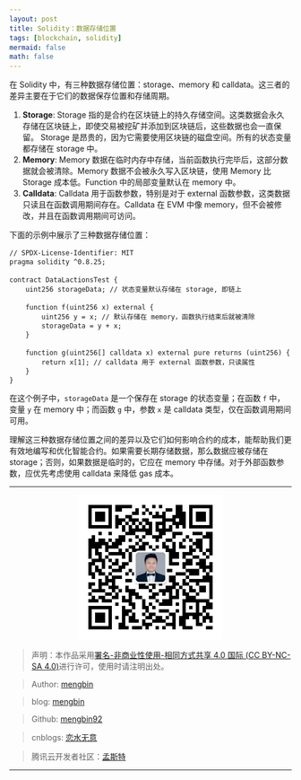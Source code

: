 ```yaml
---
layout: post
title: Solidity：数据存储位置
tags: [blockchain, solidity]
mermaid: false
math: false
--- 
```


在 Solidity 中，有三种数据存储位置：storage、memory 和 calldata。这三者的差异主要在于它们的数据保存位置和存储周期。

1. **Storage**: Storage 指的是合约在区块链上的持久存储空间。这类数据会永久存储在区块链上，即使交易被挖矿并添加到区块链后，这些数据也会一直保留。 Storage 是昂贵的，因为它需要使用区块链的磁盘空间。所有的状态变量都存储在 storage 中。
2. **Memory**: Memory 数据在临时内存中存储，当前函数执行完毕后，这部分数据就会被清除。Memory 数据不会被永久写入区块链，使用 Memory 比 Storage 成本低。Function 中的局部变量默认在 memory 中。
3. **Calldata**: Calldata 用于函数参数，特别是对于 external 函数参数，这类数据只读且在函数调用期间存在。Calldata 在 EVM 中像 memory，但不会被修改，并且在函数调用期间可访问。

下面的示例中展示了三种数据存储位置：

```solidity
// SPDX-License-Identifier: MIT
pragma solidity ^0.8.25;

contract DataLactionsTest {
    uint256 storageData; // 状态变量默认存储在 storage, 即链上

    function f(uint256 x) external {
        uint256 y = x; // 默认存储在 memory，函数执行结束后就被清除
        storageData = y + x;
    }

    function g(uint256[] calldata x) external pure returns (uint256) {
        return x[1]; // calldata 用于 external 函数参数，只读属性
    }
}
```

在这个例子中，`storageData` 是一个保存在 storage 的状态变量；在函数 `f` 中，变量 `y` 在 memory 中；而函数 `g` 中，参数 `x` 是 calldata 类型，仅在函数调用期间可用。

理解这三种数据存储位置之间的差异以及它们如何影响合约的成本，能帮助我们更有效地编写和优化智能合约。如果需要长期存储数据，那么数据应被存储在 storage；否则，如果数据是临时的，它应在 memory 中存储。对于外部函数参数，应优先考虑使用 calldata 来降低 gas 成本。  

---

<div align="center">
  <img src="../img/qrcode_wechat.jpg" alt="孟斯特">
</div>

> 声明：本作品采用[署名-非商业性使用-相同方式共享 4.0 国际 (CC BY-NC-SA 4.0)](https://creativecommons.org/licenses/by-nc-sa/4.0/deed.zh)进行许可，使用时请注明出处。  

> Author: [mengbin](mengbin1992@outlook.com)  

> blog: [mengbin](https://mengbin.top)  

> Github: [mengbin92](https://mengbin92.github.io/)  

> cnblogs: [恋水无意](https://www.cnblogs.com/lianshuiwuyi/)  

> 腾讯云开发者社区：[孟斯特](https://cloud.tencent.com/developer/user/6649301)  

---
